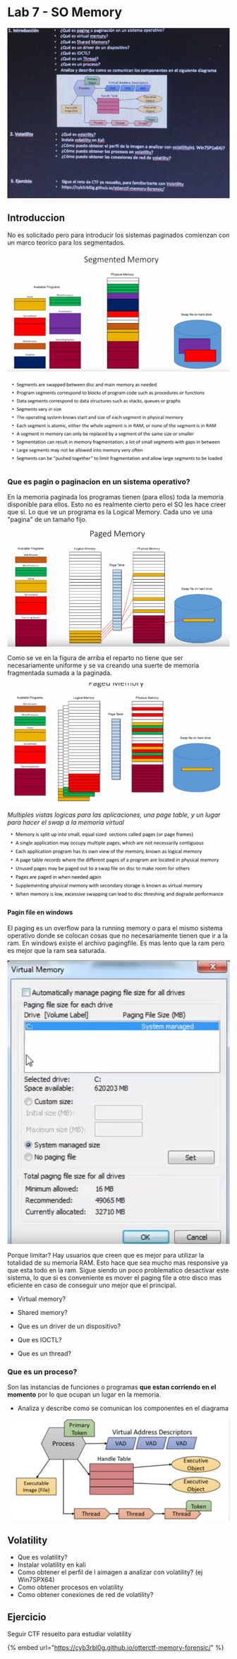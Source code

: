 # Lab 7 - SO Memory

![](../.gitbook/assets/imagen%20%28398%29.png)

## Introduccion

No es solicitado pero para introducir los sistemas paginados comienzan con un marco teorico para los segmentados.

![](../.gitbook/assets/imagen%20%28402%29.png)

![](../.gitbook/assets/imagen%20%28401%29.png)

### Que es pagin o paginacion en un sistema operativo?

En la memoria paginada los programas tienen \(para ellos\) toda la memoria disponible para ellos. Esto no es realmente cierto pero el SO les hace creer que si. Lo que ve un programa es la Logical Memory. Cada uno ve una "pagina" de un tamaño fijo.

![](../.gitbook/assets/imagen%20%28400%29.png)

Como se ve en la figura de arriba el reparto no tiene que ser necesariamente uniforme y se va creando una suerte de memoria fragmentada sumada a la paginada.

![](../.gitbook/assets/imagen%20%28395%29.png)

_Multiples vistas logicas para las aplicaciones, una page table, y un lugar para hacer el swap a la memoria virtual_

![Paged memory key points](../.gitbook/assets/imagen%20%28396%29.png)

#### Pagin file en windows

El paging es un overflow para la running memory o para el mismo sistema operativo donde se colocan cosas que no necesariamente tienen que ir a la ram. En windows existe el archivo pagingfile. Es mas lento que la ram pero es mejor que la ram sea saturada.

![](../.gitbook/assets/imagen%20%28397%29.png)

Porque limitar? Hay usuarios que creen que es mejor para utilizar la totalidad de su memoria RAM. Esto hace que sea mucho mas responsive ya que esta todo en la ram. Sigue siendo un poco problematico desactivar este sistema, lo que si es conveniente es mover el paging file a otro disco mas eficiente en caso de conseguir uno mejor que el principal.









* Virtual memory?



* Shared memory?



* Que es un driver de un dispositivo?



* Que es IOCTL?



* Que es un thread?



### Que es un proceso?

Son las instancias de funciones o programas **que estan corriendo en el momento** por lo que ocupan un lugar en la memoria.



* Analiza y describe como se comunican los componentes en el diagrama

![](../.gitbook/assets/imagen%20%28403%29.png)

## Volatility

* Que es volatility?
* Instalar volatility en kali
* Como obtener el perfil de l aimagen a analizar con volatility? \(ej Win7SPX64\)
* Como obtener procesos en volatility
* Como obtener conexiones de red de volatility?

## Ejercicio

Seguir CTF resuelto para estudiar volatility

{% embed url="https://cyb3rbl0g.github.io/otterctf-memory-forensic/" %}



